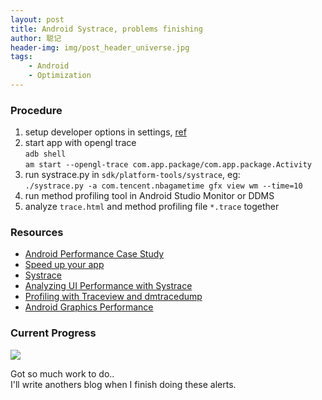 ```yaml
---
layout: post
title: Android Systrace, problems finishing
author: 聪记
header-img: img/post_header_universe.jpg
tags: 
    - Android
    - Optimization
---
```


### Procedure

1. setup developer options in settings, [ref](http://www.curious-creature.com/2012/12/01/android-performance-case-study/)  
2. start app with opengl trace  
  `adb shell`  
  `am start --opengl-trace com.app.package/com.app.package.Activity`  
3. run systrace.py in `sdk/platform-tools/systrace`, eg:  
  `./systrace.py -a com.tencent.nbagametime gfx view wm --time=10`
4. run method profiling tool in Android Studio Monitor or DDMS
5. analyze `trace.html` and method profiling file `*.trace` together

### Resources

* [Android Performance Case Study](http://www.curious-creature.com/2012/12/01/android-performance-case-study/)  
* [Speed up your app](http://blog.udinic.com/2015/09/15/speed-up-your-app)  
* [Systrace](http://developer.android.com/intl/es/tools/help/systrace.html)  
* [Analyzing UI Performance with Systrace](http://developer.android.com/intl/es/tools/debugging/systrace.html)  
* [Profiling with Traceview and dmtracedump](http://developer.android.com/intl/es/tools/debugging/debugging-tracing.html)  
* [Android Graphics Performance](https://speakerdeck.com/romainguy/android-graphics-performance)

### Current Progress

<img src="http://www.tankcong.com/img/in-post/trace.png"/>  

Got so much work to do..  
I'll write anothers blog when I finish doing these alerts.